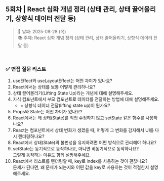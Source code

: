 ## 5회차 | React 심화 개념 정리 (상태 관리, 상태 끌어올리기, 상향식 데이터 전달 등)

> 📅 날짜: 2025-08-28 (목) <br/>
> 📚 주제: React 심화 개념 정리 (상태 관리, 상태 끌어올리기, 상향식 데이터 전달 등)

<br/>

### ✅ 면접 질문 리스트

1. useEffect와 useLayoutEffect는 어떤 차이가 있나요?
2. React에서는 상태를 보통 어떻게 관리하나요?
3. 상태 끌어올리기(Lifting State Up)라는 개념에 대해 설명해주세요.
4. 자식 컴포넌트에서 부모 컴포넌트로 데이터를 전달하는 방법에 대해 설명해주세요.
   - = 상향식 데이터 전달(lifting state up)이 뭔가요?
5. Props와 State는 어떤 차이가 있나요?
6. React에서는 왜 상태(State)를 직접 수정하지 않고 setState 같은 함수를 사용하나요?
7. React는 컴포넌트에서 상태 변화가 생겼을 때, 어떻게 그 변화를 감지해서 UI를 다시 렌더링하나요?
8. React에서 상태(State)의 불변성을 유지하려면 어떤 방식으로 관리해야 하나요?
9. setState는 동기적으로 동작하나요, 아니면 비동기적으로 동작하나요? <br/> 그렇게 동작하는 이유도 함께 설명해주세요.
10. React에서 리스트를 렌더링할 때, key로 index를 사용하는 것이 괜찮나요? <br/> 문제가 된다면, 왜 문제가 되는지와 어떤 값을 key로 사용하는 것이 적절한지 설명해주세요.

<br/>

